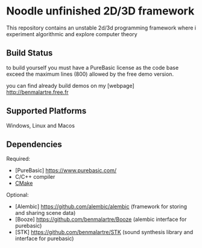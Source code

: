 Noodle unfinished 2D/3D framework 
=================================

This repository contains an unstable 2d/3d programming framework
where i experiment algorithmic and explore computer theory

Build Status
------------
to build yourself you must have a PureBasic license as the code base exceed the maximum lines (800) allowed by the free demo version.

you can find already build demos on my [webpage] http://benmalartre.free.fr


Supported Platforms
-------------------

Windows, Linux and Macos


Dependencies
------------

Required:
 - [PureBasic] https://www.purebasic.com/
 - C/C++ compiler
 - [CMake](https://cmake.org/documentation/)

Optional:
 - [Alembic] https://github.com/alembic/alembic (framework for storing and sharing scene data)
 - [Booze] https://github.com/benmalartre/Booze (alembic interface for purebasic)
 - [STK] https://github.com/benmalartre/STK (sound synthesis library and interface for purebasic)
